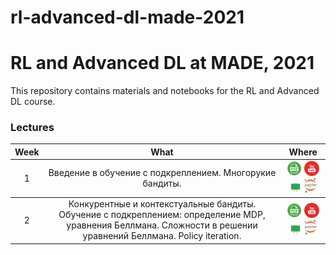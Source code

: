 # rl-advanced-dl-made-2021

# RL and Advanced DL at MADE, 2021
This repository contains materials and notebooks for the RL and Advanced DL course.

### Lectures

<table>
  <thead>
    <tr>
      <th>Week</th>
      <th>What</th>
      <th>Where</th>
    </tr>
  </thead>
  <tbody>
    <!-------------------- WEEK 1 -------------------->
    <tr>
      <td align="center"><a>1</a></td>
      <td align="center">Введение в обучение с подкреплением. Многорукие бандиты.</td>
      <td align="center">
        <a href="./lections/01-multiarmed-bandits.pdf"><img src="./icons/pdf.png"/></a>
        <a href="https://youtu.be/G8JyeYn0pVI"><img src="./icons/youtube.png"/></a>
        <a href="./boards/01-multiarmed-bandits-board.pdf"><img src="./icons/board.png"/></a>
        <a href="./seminars/01-multiarmed-bandits.ipynb"><img src="./icons/jupyter.png"/></a>
      </td>
    </tr>
  </tbody>
  <tbody>
    <!-------------------- WEEK 2 -------------------->
    <tr>
      <td align="center"><a>2</a></td>
      <td align="center">Конкурентные и контекстуальные бандиты. Обучение с подкреплением: определение MDP, уравнения Беллмана. Сложности в решении уравнений Беллмана. Policy iteration.</td>
      <td align="center">
        <a href="./lections/02-rlintro.pdf"><img src="./icons/pdf.png"/></a>
        <a href="https://youtu.be/h_FVLWIOfpg"><img src="./icons/youtube.png"/></a>
        <a href="./boards/02-rlintro-board.pdf"><img src="./icons/board.png"/></a>
        <a href="./seminars/02-rlintro.ipynb"><img src="./icons/jupyter.png"/></a>
      </td>
    </tr>
  </tbody>
</table>